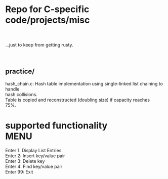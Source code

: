 # Repo for C-specific code/projects/misc  
&nbsp;  
&nbsp;  
...just to keep from getting rusty.  
&nbsp;  
&nbsp;  

## practice/  
hash_chain.c:
   Hash table implementation using single-linked list chaining to handle  
   hash collisions.   
   Table is copied and reconstructed (doubling size) if capacity reaches  
   75%.  

 supported functionality  
 MENU  
 ===============  
 Enter 1: Display List Entries  
 Enter 2: Insert key/value pair  
 Enter 3: Delete key  
 Enter 4: Find key/value pair  
 Enter 99: Exit  










